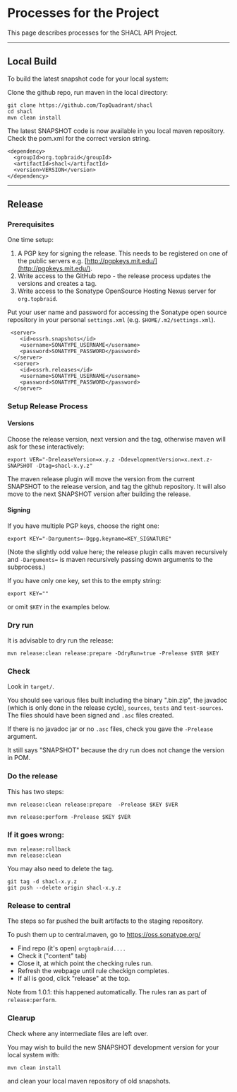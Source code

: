 # Processes for the Project

This page describes processes for the SHACL API Project.

----

## Local Build

To build the latest snapshot code for your local system:

Clone the github repo, run maven in the local directory:

```
git clone https://github.com/TopQuadrant/shacl
cd shacl
mvn clean install
```

The latest SNAPSHOT code is now available in you local maven
repository.  Check the pom.xml for the correct version string.

```
<dependency>
  <groupId>org.topbraid</groupId>
  <artifactId>shacl</artifactId>
  <version>VERSION</version>
</dependency>
```

----

## Release

### Prerequisites

One time setup:

1. A PGP key for signing the release. This needs to be registered on one
of the public servers e.g. [http://pgpkeys.mit.edu/](http://pgpkeys.mit.edu/).
1. Write access to the GitHub repo - the release process updates the
versions and creates a tag.
1. Write access to the Sonatype OpenSource Hosting Nexus server for `org.topbraid`.

Put your user name and password for accessing the Sonatype open source
repository in your personal `settings.xml` (e.g. `$HOME/.m2/settings.xml`).

```
 <server>
    <id>ossrh.snapshots</id>
    <username>SONATYPE_USERNAME</username>
    <password>SONATYPE_PASSWORD</password>
  </server>
  <server>
    <id>ossrh.releases</id>
    <username>SONATYPE_USERNAME</username>
    <password>SONATYPE_PASSWORD</password>
  </server>
```

### Setup Release Process

#### Versions

Choose the release version, next version and the tag, otherwise maven
will ask for these interactively:

```
export VER="-DreleaseVersion=x.y.z -DdevelopmentVersion=x.next.z-SNAPSHOT -Dtag=shacl-x.y.z"
```

The maven release plugin will move the version from the current SNAPSHOT
to the release version, and tag the github repository. It will also move
to the next SNAPSHOT version after building the release.

#### Signing

If you have multiple PGP keys, choose the right one:

`export KEY="-Darguments=-Dgpg.keyname=KEY_SIGNATURE"`

(Note the slightly odd value here; the release plugin calls maven
recursively and `-Darguments=` is maven recursively passing
down arguments to the subprocess.)

If you have only one key, set this to the empty string:

```
export KEY=""
```

or omit `$KEY` in the examples below.

### Dry run

It is advisable to dry run the release:
```
mvn release:clean release:prepare -DdryRun=true -Prelease $VER $KEY
```

### Check

Look in `target/`.

You should see various files built including the binary ".bin.zip", the
javadoc (which is only done in the release cycle), `sources`, `tests`
and `test-sources`. The files should have been signed and `.asc` files
created.

If there is no javadoc jar or no `.asc` files, check you gave the
`-Prelease` argument.

It still says "SNAPSHOT" because the dry run does not change the version in POM.

### Do the release

This has two steps:

`mvn release:clean release:prepare  -Prelease $KEY $VER`

`mvn release:perform -Prelease $KEY $VER`

### If it goes wrong:

`mvn release:rollback`  
`mvn release:clean`

You may also need to delete the tag.

`git tag -d shacl-x.y.z`  
`git push --delete origin shacl-x.y.z`

### Release to central

The steps so far pushed the built artifacts to the staging repository.

To push them up to central.maven, go to https://oss.sonatype.org/

* Find repo (it's open) `orgtopbraid....`
* Check it ("content" tab)
* Close it, at which point the checking rules run.
* Refresh the webpage until rule checkign completes.
* If all is good, click "release" at the top.

Note from 1.0.1: this happened automatically. The rules ran as part of `release:perform`.

### Clearup

Check where any intermediate files are left over.

You may wish to build the new SNAPSHOT development version for your
local system with:

`mvn clean install`

and clean your local maven repository of old snapshots.
